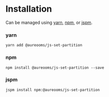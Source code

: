 # Installation

Can be managed using
[yarn](https://yarnpkg.com/en/docs),
[npm](https://docs.npmjs.com),
or [jspm](https://jspm.org/docs).


### yarn
```terminal
yarn add @aureooms/js-set-partition
```

### npm
```terminal
npm install @aureooms/js-set-partition --save
```

### jspm
```terminal
jspm install npm:@aureooms/js-set-partition
```
